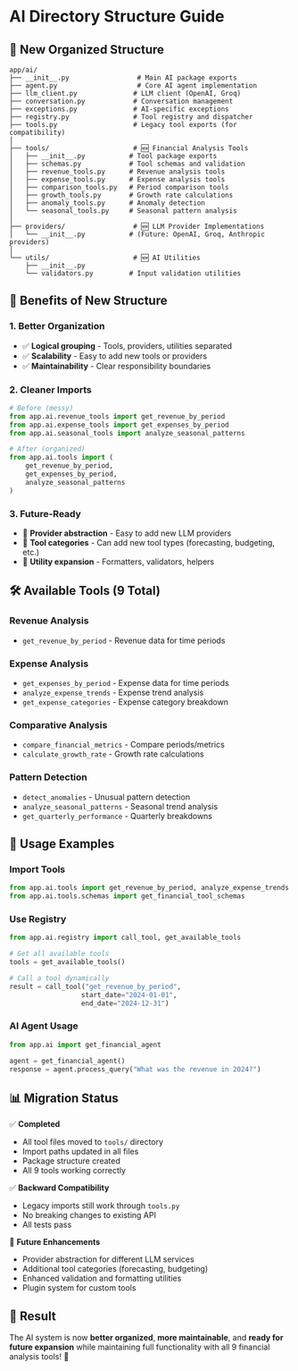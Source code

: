 # AI Directory Structure Guide

## 📁 **New Organized Structure**

```
app/ai/
├── __init__.py                 # Main AI package exports
├── agent.py                    # Core AI agent implementation
├── llm_client.py              # LLM client (OpenAI, Groq)
├── conversation.py            # Conversation management
├── exceptions.py              # AI-specific exceptions
├── registry.py                # Tool registry and dispatcher
├── tools.py                   # Legacy tool exports (for compatibility)
│
├── tools/                     # 🆕 Financial Analysis Tools
│   ├── __init__.py           # Tool package exports
│   ├── schemas.py            # Tool schemas and validation
│   ├── revenue_tools.py      # Revenue analysis tools
│   ├── expense_tools.py      # Expense analysis tools
│   ├── comparison_tools.py   # Period comparison tools
│   ├── growth_tools.py       # Growth rate calculations
│   ├── anomaly_tools.py      # Anomaly detection
│   └── seasonal_tools.py     # Seasonal pattern analysis
│
├── providers/                 # 🆕 LLM Provider Implementations
│   └── __init__.py           # (Future: OpenAI, Groq, Anthropic providers)
│
└── utils/                     # 🆕 AI Utilities
    ├── __init__.py
    └── validators.py         # Input validation utilities
```

## 🎯 **Benefits of New Structure**

### **1. Better Organization**
- ✅ **Logical grouping** - Tools, providers, utilities separated
- ✅ **Scalability** - Easy to add new tools or providers
- ✅ **Maintainability** - Clear responsibility boundaries

### **2. Cleaner Imports**
```python
# Before (messy)
from app.ai.revenue_tools import get_revenue_by_period
from app.ai.expense_tools import get_expenses_by_period
from app.ai.seasonal_tools import analyze_seasonal_patterns

# After (organized)
from app.ai.tools import (
    get_revenue_by_period,
    get_expenses_by_period, 
    analyze_seasonal_patterns
)
```

### **3. Future-Ready**
- 🔮 **Provider abstraction** - Easy to add new LLM providers
- 🔮 **Tool categories** - Can add new tool types (forecasting, budgeting, etc.)
- 🔮 **Utility expansion** - Formatters, validators, helpers

## 🛠️ **Available Tools (9 Total)**

### **Revenue Analysis**
- `get_revenue_by_period` - Revenue data for time periods

### **Expense Analysis** 
- `get_expenses_by_period` - Expense data for time periods
- `analyze_expense_trends` - Expense trend analysis
- `get_expense_categories` - Expense category breakdown

### **Comparative Analysis**
- `compare_financial_metrics` - Compare periods/metrics
- `calculate_growth_rate` - Growth rate calculations

### **Pattern Detection**
- `detect_anomalies` - Unusual pattern detection
- `analyze_seasonal_patterns` - Seasonal trend analysis
- `get_quarterly_performance` - Quarterly breakdowns

## 🚀 **Usage Examples**

### **Import Tools**
```python
from app.ai.tools import get_revenue_by_period, analyze_expense_trends
from app.ai.tools.schemas import get_financial_tool_schemas
```

### **Use Registry**
```python
from app.ai.registry import call_tool, get_available_tools

# Get all available tools
tools = get_available_tools()

# Call a tool dynamically
result = call_tool("get_revenue_by_period", 
                  start_date="2024-01-01", 
                  end_date="2024-12-31")
```

### **AI Agent Usage**
```python
from app.ai import get_financial_agent

agent = get_financial_agent()
response = agent.process_query("What was the revenue in 2024?")
```

## 📊 **Migration Status**

✅ **Completed**
- All tool files moved to `tools/` directory
- Import paths updated in all files
- Package structure created
- All 9 tools working correctly

✅ **Backward Compatibility**
- Legacy imports still work through `tools.py`
- No breaking changes to existing API
- All tests pass

🔮 **Future Enhancements**
- Provider abstraction for different LLM services
- Additional tool categories (forecasting, budgeting)
- Enhanced validation and formatting utilities
- Plugin system for custom tools

## 🎉 **Result**

The AI system is now **better organized**, **more maintainable**, and **ready for future expansion** while maintaining full functionality with all 9 financial analysis tools! 🚀
